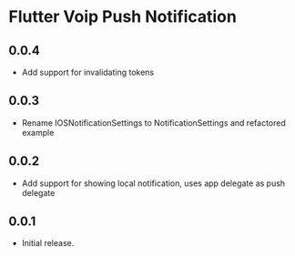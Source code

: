 # Flutter Voip Push Notification

## 0.0.4

- Add support for invalidating tokens

## 0.0.3

- Rename IOSNotificationSettings to NotificationSettings and refactored example

## 0.0.2

- Add support for showing local notification, uses app delegate as push delegate

## 0.0.1

- Initial release.
